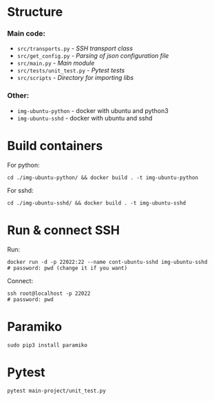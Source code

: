 # Structure
### Main code:  
- `src/transports.py` - *SSH transport class*
- `src/get_config.py` - *Parsing of json configuration file*
- `src/main.py` - *Main module*
- `src/tests/unit_test.py` - *Pytest tests*
- `src/scripts` - *Directory for importing libs*
### Other:  
- `img-ubuntu-python` - docker with ubuntu and python3  
- `img-ubuntu-sshd` - docker with ubuntu and sshd  
# Build containers
For python:  
```
cd ./img-ubuntu-python/ && docker build . -t img-ubuntu-python
```
For sshd:
```
cd ./img-ubuntu-sshd/ && docker build . -t img-ubuntu-sshd
```
# Run & connect SSH
Run:
```
docker run -d -p 22022:22 --name cont-ubuntu-sshd img-ubuntu-sshd 
# password: pwd (change it if you want)
```
Connect:
```
ssh root@localhost -p 22022
# password: pwd
```
# Paramiko
```
sudo pip3 install paramiko
```
# Pytest
```
pytest main-project/unit_test.py
```
